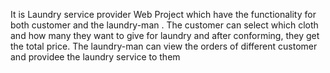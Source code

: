 It is Laundry service provider Web Project which have the functionality for both customer and the laundry-man . The customer can select which cloth and how many they want to give for laundry and after conforming, they get the total price. The laundry-man can view the orders of different customer and providee the laundry service to them
